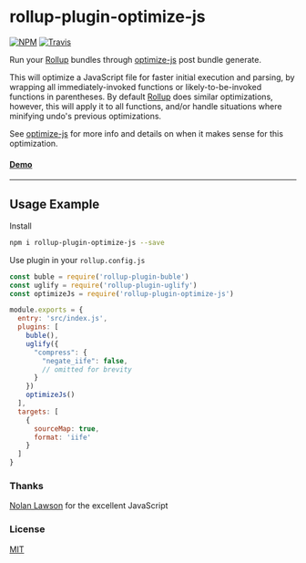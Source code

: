 # rollup-plugin-optimize-js

[![NPM](https://img.shields.io/npm/v/rollup-plugin-optimize-js.svg)](https://www.npmjs.com/package/rollup-plugin-optimize-js)
[![Travis](https://travis-ci.org/gufsky/rollup-plugin-optimize-js.svg?branch=master)](https://travis-ci.org/gufsky/rollup-plugin-optimize-js)

Run your [Rollup](https://github.com/rollup/rollup) bundles through [optimize-js](https://github.com/nolanlawson/optimize-js) post bundle generate.

This will optimize a JavaScript file for faster initial execution and parsing, by wrapping all immediately-invoked functions or likely-to-be-invoked functions in parentheses.  By default [Rollup](https://github.com/rollup/rollup) does similar optimizations, however, this will apply it to all functions, and/or handle situations where minifying undo's previous optimizations.

See [optimize-js](https://github.com/nolanlawson/optimize-js#javascript-api) for more info and details on when it makes sense for this optimization.

#### [Demo](https://github.com/ezekielchentnik/preact-pwa)

---

## Usage Example

Install

```bash
npm i rollup-plugin-optimize-js --save
```

Use plugin in your `rollup.config.js`

```js
const buble = require('rollup-plugin-buble')
const uglify = require('rollup-plugin-uglify')
const optimizeJs = require('rollup-plugin-optimize-js')

module.exports = {
  entry: 'src/index.js',
  plugins: [
    buble(),
    uglify({
      "compress": {
        "negate_iife": false,
        // omitted for brevity
      }
    })
    optimizeJs()
  ],
  targets: [
    {
      sourceMap: true,
      format: 'iife'
    }
  ]
}

```

### Thanks
[Nolan Lawson](https://github.com/nolanlawson) for the excellent JavaScript

### License

[MIT]

[MIT]: http://choosealicense.com/licenses/mit/
